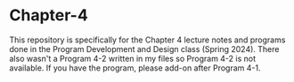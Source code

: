 # Chapter-4
This repository is specifically for the Chapter 4 lecture notes and programs done in the Program Development and Design class (Spring 2024).
There also wasn't a Program 4-2 written in my files so Program 4-2 is not available. 
If you have the program, please add-on after Program 4-1.
